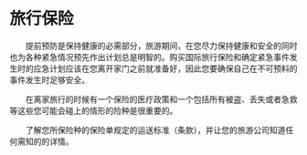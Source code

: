 # 旅行保险
　　提前预防是保持健康的必需部分，旅游期间，在您尽力保持健康和安全的同时也为各种紧急情况预先作出计划总是明智的。购买国际旅行保险和确定紧急事件发生时的应急计划应该在您离开家门之前就准备好，因此您要确保自己在不可预料的事件发生时足够安全。 

　　在离家旅行的时候有一个保险的医疗政策和一个包括所有被盗、丢失或者急救等这些您可能会碰上的情形的险种是很重要的。 

　　了解您所保险种的保险单规定的运送标准（条款），并让您的旅游公司知道任何需知的的详情。